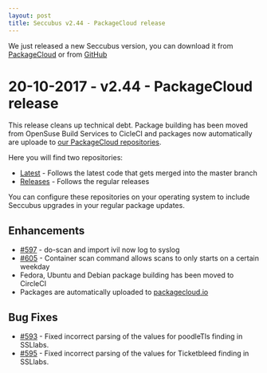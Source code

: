 ```yaml
---
layout: post
title: Seccubus v2.44 - PackageCloud release
---
```


We just released a new Seccubus version, you can download it from [PackageCloud](https://packagecloud.io/seccubus/releases) or from [GitHub](https://github.com/schubergphilis/Seccubus/releases/latest) 

20-10-2017 - v2.44 - PackageCloud release
=========================================
This release cleans up technical debt. Package building has been moved from OpenSuse Build Services to CicleCI
and packages now automatically are uploade to [our PackageCloud repositories](https://packagecloud.io/seccubus/).

Here you will find two repositories:
* [Latest](https://packagecloud.io/seccubus/latest) - Follows the latest code that gets merged into the master branch
* [Releases](https://packagecloud.io/seccubus/releases) - Follows the regular releases

You can configure these repositories on your operating system to include Seccubus upgrades in your regular package updates.

Enhancements
------------
* [#597](https://github.com/schubergphilis/Seccubus/issues/597) - do-scan and import ivil now log to syslog
* [#605](https://github.com/schubergphilis/Seccubus/issues/605) - Container scan command allows scans to only starts on a certain weekday
* Fedora, Ubuntu and Debian package building has been moved to CircleCI
* Packages are automatically uploaded to [packagecloud.io](https://packagecloud.io/seccubus/)


Bug Fixes
---------
* [#593](https://github.com/schubergphilis/Seccubus/issues/593) - Fixed incorrect parsing of the values for poodleTls finding in SSLlabs.
* [#595](https://github.com/schubergphilis/Seccubus/issues/595) - Fixed incorrect parsing of the values for Ticketbleed finding in SSLlabs.
